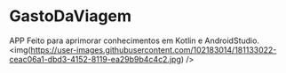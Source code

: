 # GastoDaViagem
APP Feito para aprimorar conhecimentos em Kotlin e AndroidStudio.
<img(https://user-images.githubusercontent.com/102183014/181133022-ceac06a1-dbd3-4152-8119-ea29b9b4c4c2.jpg) />

